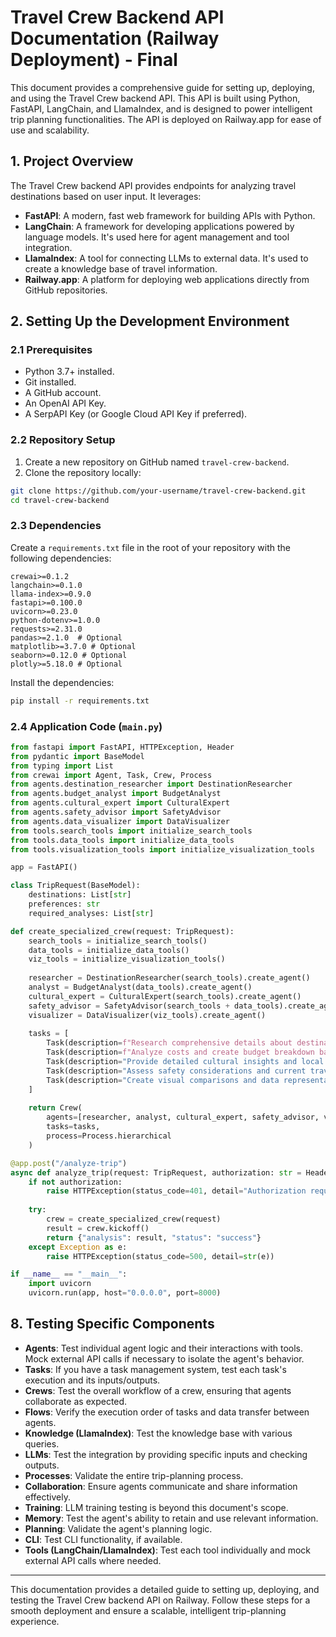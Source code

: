 # Travel Crew Backend API Documentation (Railway Deployment) - Final

This document provides a comprehensive guide for setting up, deploying, and using the Travel Crew backend API. This API is built using Python, FastAPI, LangChain, and LlamaIndex, and is designed to power intelligent trip planning functionalities. The API is deployed on Railway.app for ease of use and scalability.

## 1. Project Overview

The Travel Crew backend API provides endpoints for analyzing travel destinations based on user input. It leverages:

- **FastAPI**: A modern, fast web framework for building APIs with Python.
- **LangChain**: A framework for developing applications powered by language models. It's used here for agent management and tool integration.
- **LlamaIndex**: A tool for connecting LLMs to external data. It's used to create a knowledge base of travel information.
- **Railway.app**: A platform for deploying web applications directly from GitHub repositories.

## 2. Setting Up the Development Environment

### 2.1 Prerequisites

- Python 3.7+ installed.
- Git installed.
- A GitHub account.
- An OpenAI API Key.
- A SerpAPI Key (or Google Cloud API Key if preferred).

### 2.2 Repository Setup

1. Create a new repository on GitHub named `travel-crew-backend`.
2. Clone the repository locally:

```bash
git clone https://github.com/your-username/travel-crew-backend.git
cd travel-crew-backend
```

### 2.3 Dependencies

Create a `requirements.txt` file in the root of your repository with the following dependencies:

```
crewai>=0.1.2
langchain>=0.1.0
llama-index>=0.9.0
fastapi>=0.100.0
uvicorn>=0.23.0
python-dotenv>=1.0.0
requests>=2.31.0
pandas>=2.1.0  # Optional
matplotlib>=3.7.0 # Optional
seaborn>=0.12.0 # Optional
plotly>=5.18.0 # Optional
```

Install the dependencies:

```bash
pip install -r requirements.txt
```

### 2.4 Application Code (`main.py`)

```python
from fastapi import FastAPI, HTTPException, Header
from pydantic import BaseModel
from typing import List
from crewai import Agent, Task, Crew, Process
from agents.destination_researcher import DestinationResearcher
from agents.budget_analyst import BudgetAnalyst
from agents.cultural_expert import CulturalExpert
from agents.safety_advisor import SafetyAdvisor
from agents.data_visualizer import DataVisualizer
from tools.search_tools import initialize_search_tools
from tools.data_tools import initialize_data_tools
from tools.visualization_tools import initialize_visualization_tools

app = FastAPI()

class TripRequest(BaseModel):
    destinations: List[str]
    preferences: str
    required_analyses: List[str]

def create_specialized_crew(request: TripRequest):
    search_tools = initialize_search_tools()
    data_tools = initialize_data_tools()
    viz_tools = initialize_visualization_tools()
    
    researcher = DestinationResearcher(search_tools).create_agent()
    analyst = BudgetAnalyst(data_tools).create_agent()
    cultural_expert = CulturalExpert(search_tools).create_agent()
    safety_advisor = SafetyAdvisor(search_tools + data_tools).create_agent()
    visualizer = DataVisualizer(viz_tools).create_agent()
    
    tasks = [
        Task(description=f"Research comprehensive details about destinations: {', '.join(request.destinations)}", agent=researcher),
        Task(description=f"Analyze costs and create budget breakdown based on preferences: {request.preferences}", agent=analyst),
        Task(description="Provide detailed cultural insights and local experiences", agent=cultural_expert),
        Task(description="Assess safety considerations and current travel conditions", agent=safety_advisor),
        Task(description="Create visual comparisons and data representations", agent=visualizer)
    ]
    
    return Crew(
        agents=[researcher, analyst, cultural_expert, safety_advisor, visualizer],
        tasks=tasks,
        process=Process.hierarchical
    )

@app.post("/analyze-trip")
async def analyze_trip(request: TripRequest, authorization: str = Header(None)):
    if not authorization:
        raise HTTPException(status_code=401, detail="Authorization required")
    
    try:
        crew = create_specialized_crew(request)
        result = crew.kickoff()
        return {"analysis": result, "status": "success"}
    except Exception as e:
        raise HTTPException(status_code=500, detail=str(e))

if __name__ == "__main__":
    import uvicorn
    uvicorn.run(app, host="0.0.0.0", port=8000)
```

## 8. Testing Specific Components

- **Agents**: Test individual agent logic and their interactions with tools. Mock external API calls if necessary to isolate the agent's behavior.
- **Tasks**: If you have a task management system, test each task's execution and its inputs/outputs.
- **Crews**: Test the overall workflow of a crew, ensuring that agents collaborate as expected.
- **Flows**: Verify the execution order of tasks and data transfer between agents.
- **Knowledge (LlamaIndex)**: Test the knowledge base with various queries.
- **LLMs**: Test the integration by providing specific inputs and checking outputs.
- **Processes**: Validate the entire trip-planning process.
- **Collaboration**: Ensure agents communicate and share information effectively.
- **Training**: LLM training testing is beyond this document's scope.
- **Memory**: Test the agent's ability to retain and use relevant information.
- **Planning**: Validate the agent's planning logic.
- **CLI**: Test CLI functionality, if available.
- **Tools (LangChain/LlamaIndex)**: Test each tool individually and mock external API calls where needed.

---

This documentation provides a detailed guide to setting up, deploying, and testing the Travel Crew backend API on Railway. Follow these steps for a smooth deployment and ensure a scalable, intelligent trip-planning experience.
